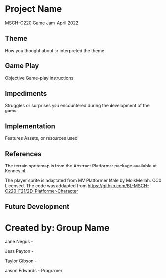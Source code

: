 # Project Name
MSCH-C220 Game Jam, April 2022

## Theme
How you thought about or interpreted the theme

## Game Play
Objective
Game-play instructions

## Impediments
Struggles or surprises you encountered during the development of the game

## Implementation
Features
Assets, or resources used

## References
The terrain spritemap is from the Abstract Platformer package available at Kenney.nl.

The player sprite is adaptated from MV Platformer Male by MoikMellah. CC0 Licensed. 
The code was addapted from https://github.com/BL-MSCH-C220-F21/2D-Platformer-Character 


## Future Development

# Created by: Group Name
Jane Negus -

Jess Payton -

Taylor Gibson -

Jason Edwards - Programer 
